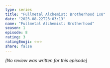 ```yaml
---
type: series
title: "Fullmetal Alchemist: Brotherhood 1x8"
date: "2023-08-22T23:03:13"
name: "Fullmetal Alchemist: Brotherhood"
season: 1
episode: 8
rating: 3
ratingEmoji: ⭐️⭐️⭐️
share: false
---
```


_[No review was written for this episode]_
